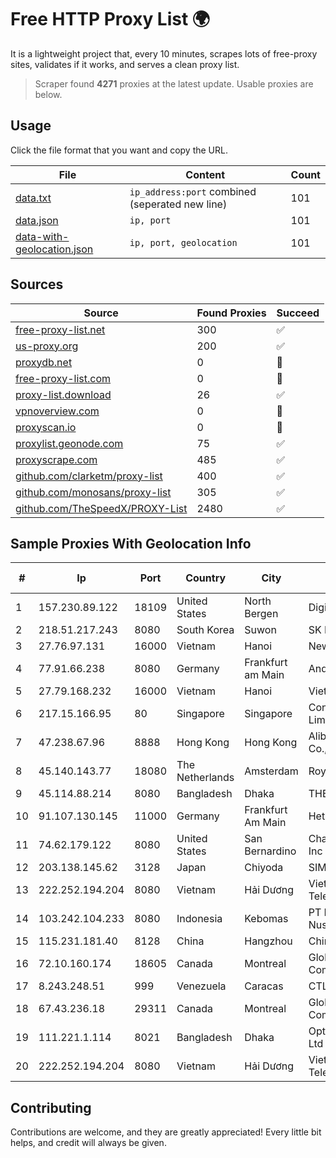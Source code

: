 
# Free HTTP Proxy List 🌍

It is a lightweight project that, every 10 minutes, scrapes lots of free-proxy sites, validates if it works, and serves a clean proxy list.


> Scraper found **4271** proxies at the latest update. Usable proxies are below.

## Usage

Click the file format that you want and copy the URL.


|File|Content|Count|
|----|-------|-----|
|[data.txt](https://raw.githubusercontent.com/themiralay/Proxy-List-World/master/data.txt)|`ip_address:port` combined (seperated new line)|101|
|[data.json](https://raw.githubusercontent.com/themiralay/Proxy-List-World/master/data.json)|`ip, port`|101|
|[data-with-geolocation.json](https://raw.githubusercontent.com/themiralay/Proxy-List-World/master/data-with-geolocation.json)|`ip, port, geolocation`|101|

## Sources

|Source|Found Proxies|Succeed|
|------|-------------|-------|
|[free-proxy-list.net](https://free-proxy-list.net)|300|✅|
|[us-proxy.org](https://www.us-proxy.org)|200|✅|
|[proxydb.net](http://proxydb.net)|0|🚫|
|[free-proxy-list.com](https://free-proxy-list.com/?page=&port=&type%5B%5D=http&type%5B%5D=https&up_time=0&search=Search)|0|🚫|
|[proxy-list.download](https://www.proxy-list.download/HTTP)|26|✅|
|[vpnoverview.com](https://vpnoverview.com/privacy/anonymous-browsing/free-proxy-servers)|0|🚫|
|[proxyscan.io](https://www.proxyscan.io)|0|🚫|
|[proxylist.geonode.com](https://proxylist.geonode.com/api/proxy-list?limit=300&page=1&sort_by=lastChecked&sort_type=desc&protocols=http,https)|75|✅|
|[proxyscrape.com](https://api.proxyscrape.com/v2/?request=displayproxies&protocol=http&timeout=10000&country=all&ssl=all&anonymity=all)|485|✅|
|[github.com/clarketm/proxy-list](https://raw.githubusercontent.com/clarketm/proxy-list/master/proxy-list-raw.txt)|400|✅|
|[github.com/monosans/proxy-list](https://raw.githubusercontent.com/monosans/proxy-list/main/proxies/http.txt)|305|✅|
|[github.com/TheSpeedX/PROXY-List](https://raw.githubusercontent.com/TheSpeedX/PROXY-List/master/http.txt)|2480|✅|


## Sample Proxies With Geolocation Info

|#|Ip|Port|Country|City|Internet Service Provider|
|-|--|----|-------|----|-------------------------|
|1|157.230.89.122|18109|United States|North Bergen|DigitalOcean, LLC|
|2|218.51.217.243|8080|South Korea|Suwon|SK Broadband Co Ltd|
|3|27.76.97.131|16000|Vietnam|Hanoi|Newass2011xDSLHCMC|
|4|77.91.66.238|8080|Germany|Frankfurt am Main|Andrii Hrosh|
|5|27.79.168.232|16000|Vietnam|Hanoi|Viettel Corporation|
|6|217.15.166.95|80|Singapore|Singapore|Contabo Asia Private Limited|
|7|47.238.67.96|8888|Hong Kong|Hong Kong|Alibaba (US) Technology Co., Ltd.|
|8|45.140.143.77|18080|The Netherlands|Amsterdam|RoyaleHosting BV|
|9|45.114.88.214|8080|Bangladesh|Dhaka|THE NET HEADS|
|10|91.107.130.145|11000|Germany|Frankfurt Am Main|Hetzner Online AG|
|11|74.62.179.122|8080|United States|San Bernardino|Charter Communications Inc|
|12|203.138.145.62|3128|Japan|Chiyoda|SIMPLEIA|
|13|222.252.194.204|8080|Vietnam|Hải Dương|VietNam Post and Telecom Corporation|
|14|103.242.104.233|8080|Indonesia|Kebomas|PT Lintas Jaringan Nusantara|
|15|115.231.181.40|8128|China|Hangzhou|China Telecom|
|16|72.10.160.174|18605|Canada|Montreal|GloboTech Communications|
|17|8.243.248.51|999|Venezuela|Caracas|CTL Venzuela|
|18|67.43.236.18|29311|Canada|Montreal|GloboTech Communications|
|19|111.221.1.114|8021|Bangladesh|Dhaka|OptiMax Communication Ltd|
|20|222.252.194.204|8080|Vietnam|Hải Dương|VietNam Post and Telecom Corporation|



## Contributing

Contributions are welcome, and they are greatly appreciated! Every
little bit helps, and credit will always be given.

